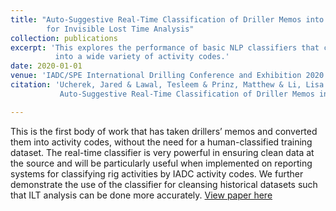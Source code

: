 ```yaml
---
title: "Auto-Suggestive Real-Time Classification of Driller Memos into Activity Codes
        for Invisible Lost Time Analysis"
collection: publications
excerpt: 'This explores the performance of basic NLP classifiers that classify daily driller memos
          into a wide variety of activity codes.'
date: 2020-01-01
venue: 'IADC/SPE International Drilling Conference and Exhibition 2020'
citation: 'Ucherek, Jared & Lawal, Tesleem & Prinz, Matthew & Li, Lisa & Ashok, Pradeepkumar & van Oort, Eric & Gobert, Tatiana & Mejia, Juan. (2020).
           Auto-Suggestive Real-Time Classification of Driller Memos into Activity Codes for Invisible Lost Time Analysis. 10.2118/199593-MS.'

---
```


This is the first body of work that has taken drillers’ memos and converted them into activity codes, without the need for a human-classified training dataset.
The real-time classifier is very powerful in ensuring clean data at the source and will be particularly useful when implemented on reporting systems for classifying
rig activities by IADC activity codes. We further demonstrate the use of the classifier for cleansing historical datasets such that ILT analysis can be done more accurately.
[View paper here](https://www.onepetro.org/conference-paper/SPE-199593-MS)
